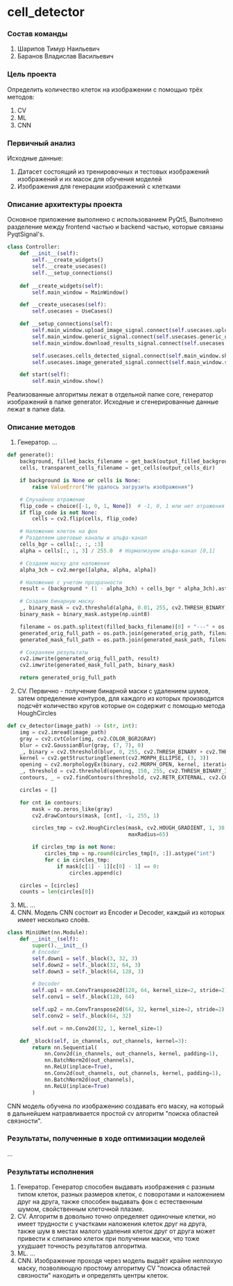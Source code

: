 # cell_detector
### Состав команды
1. Шарипов Тимур Наильевич
2. Баранов Владислав Васильевич

### Цель проекта
Определить количество клеток на изображении с помощью трёх методов:
1. CV
2. ML
3. CNN

### Первичный анализ
Исходные данные:
1. Датасет состоящий из тренировочных и тестовых изображений изображений и их масок для обучения моделей
2. Изображения для генерации изображений с клетками

### Описание архитектуры проекта
Основное приложение выполнено с использованием PyQt5, Выполнено разделение между frontend частью и backend частью,
которые связаны PyqtSignal's.

```python
class Controller:
    def __init__(self):
        self.__create_widgets()
        self.__create_usecases()
        self.__setup_connections()
        
    def __create_widgets(self):
        self.main_window = MainWindow()

    def __create_usecases(self):
        self.usecases = UseCases()

    def __setup_connections(self):
        self.main_window.upload_image_signal.connect(self.usecases.uploaded_image_usecase)
        self.main_window.generic_signal.connect(self.usecases.generic_usecase)
        self.main_window.download_results_signal.connect(self.usecases.download_results)

        self.usecases.cells_detected_signal.connect(self.main_window.show_results)
        self.usecases.image_generated_signal.connect(self.main_window.show_base_image)

    def start(self):
        self.main_window.show()
```

Реализованные алгоритмы лежат в отдельной папке core, генератор изображений в папке generator.
Исходные и сгенерированные данные лежат в папке data.

### Описание методов
1. Генератор.  ...
```python
def generate():
    background, filled_backs_filename = get_back(output_filled_background_dir)
    cells, transparent_cells_filename = get_cells(output_cells_dir)

    if background is None or cells is None:
        raise ValueError("Не удалось загрузить изображения")

    # Случайное отражение
    flip_code = choice([-1, 0, 1, None])  # -1, 0, 1 или нет отражения
    if flip_code is not None:
        cells = cv2.flip(cells, flip_code)

    # Наложение клеток на фон
    # Разделяем цветовые каналы и альфа-канал
    cells_bgr = cells[:, :, :3]
    alpha = cells[:, :, 3] / 255.0  # Нормализуем альфа-канал [0,1]

    # Создаем маску для наложения
    alpha_3ch = cv2.merge([alpha, alpha, alpha])

    # Наложение с учетом прозрачности
    result = (background * (1 - alpha_3ch) + cells_bgr * alpha_3ch).astype(np.uint8)

    # Создаем бинарную маску
    _, binary_mask = cv2.threshold(alpha, 0.01, 255, cv2.THRESH_BINARY)
    binary_mask = binary_mask.astype(np.uint8)

    filename = os.path.splitext(filled_backs_filename)[0] + "---" + os.path.splitext(transparent_cells_filename)[0] + ".png"
    generated_orig_full_path = os.path.join(generated_orig_path, filename)
    generated_mask_full_path = os.path.join(generated_mask_path, filename)

    # Сохраняем результаты
    cv2.imwrite(generated_orig_full_path, result)
    cv2.imwrite(generated_mask_full_path, binary_mask)

    return generated_orig_full_path
```
2. CV. Первично - получение бинарной маски с удалением шумов, затем определение контуров, 
для каждого из которых производится подсчёт количество кругов которые он содержит с помощью метода HoughCircles
```python
def cv_detector(image_path) -> (str, int):
    img = cv2.imread(image_path)
    gray = cv2.cvtColor(img, cv2.COLOR_BGR2GRAY)
    blur = cv2.GaussianBlur(gray, (7, 7), 0)
    _, binary = cv2.threshold(blur, 0, 255, cv2.THRESH_BINARY + cv2.THRESH_OTSU)
    kernel = cv2.getStructuringElement(cv2.MORPH_ELLIPSE, (3, 3))
    opening = cv2.morphologyEx(binary, cv2.MORPH_OPEN, kernel, iterations=0)
    _, threshold = cv2.threshold(opening, 150, 255, cv2.THRESH_BINARY_INV)
    contours, _ = cv2.findContours(threshold, cv2.RETR_EXTERNAL, cv2.CHAIN_APPROX_SIMPLE)

    circles = []

    for cnt in contours:
        mask = np.zeros_like(gray)
        cv2.drawContours(mask, [cnt], -1, 255, 1)

        circles_tmp = cv2.HoughCircles(mask, cv2.HOUGH_GRADIENT, 1, 30, param1=150, param2=15, minRadius=30,
                                       maxRadius=65)

        if circles_tmp is not None:
            circles_tmp = np.round(circles_tmp[0, :]).astype("int")
            for c in circles_tmp:
                if mask[c[1] - 1][c[0] - 1] == 0:
                    circles.append(c)

    circles = [circles]
    counts = len(circles[0])
```
3. ML. ...
4. CNN. Модель CNN состоит из Encoder и Decoder, каждый из которых имеет несколько слоёв.
```python
class MiniUNet(nn.Module):
    def __init__(self):
        super().__init__()
        # Encoder
        self.down1 = self._block(3, 32, 3)
        self.down2 = self._block(32, 64, 3)
        self.down3 = self._block(64, 128, 3)

        # Decoder
        self.up1 = nn.ConvTranspose2d(128, 64, kernel_size=2, stride=2)
        self.conv1 = self._block(128, 64)

        self.up2 = nn.ConvTranspose2d(64, 32, kernel_size=2, stride=2)
        self.conv2 = self._block(64, 32)

        self.out = nn.Conv2d(32, 1, kernel_size=1)

    def _block(self, in_channels, out_channels, kernel=3):
        return nn.Sequential(
            nn.Conv2d(in_channels, out_channels, kernel, padding=1),
            nn.BatchNorm2d(out_channels),
            nn.ReLU(inplace=True),
            nn.Conv2d(out_channels, out_channels, kernel, padding=1),
            nn.BatchNorm2d(out_channels),
            nn.ReLU(inplace=True)
        )
```
CNN модель обучена по изображению создавать его маску, на который в дальнейшем натравливается простой cv алгоритм "поиска областей связности".


### Результаты, полученные в ходе оптимизации моделей
...

### Результаты исполнения
1. Генератор. Генератор способен выдавать изображения с разным типом клеток, разных размеров клеток, с поворотами и наложением друг на друга,
также способен выдавать фон с естественным шумом, свойственным клеточной плазме.
2. CV. Алгоритм в довольно точно определяет одиночные клетки, но имеет трудности с участками наложения клеток друг на друга,
также шум в местах малого удаления клеток друг от друга может привести к слипанию клеток при получении маски, что тоже ухудшает точность результатов алгоритма.
3. ML. ...
4. CNN. Изображение проходя через модель выдаёт крайне неплохую маску, позволяющую простому алгоритму CV "поиска областей связности"
находить и определять центры клеток.





